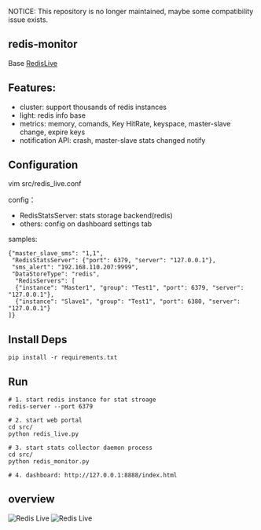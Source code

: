 NOTICE: This repository is no longer maintained, maybe some compatibility issue exists.

redis-monitor
---------

Base [RedisLive](https://github.com/nkrode/RedisLive)

## Features:
*  cluster: support thousands of redis instances
*  light: redis info base
*  metrics: memory, comands, Key HitRate, keyspace, master-slave change, expire keys
*  notification API: crash, master-slave stats changed notify

## Configuration
vim src/redis_live.conf

config：

- RedisStatsServer: stats storage backend(redis)
- others: config on dashboard settings tab

samples:
```
{"master_slave_sms": "1,1",
 "RedisStatsServer": {"port": 6379, "server": "127.0.0.1"},
 "sms_alert": "192.168.110.207:9999",
 "DataStoreType": "redis",
  "RedisServers": [
  {"instance": "Master1", "group": "Test1", "port": 6379, "server": "127.0.0.1"},
  {"instance": "Slave1", "group": "Test1", "port": 6380, "server": "127.0.0.1"}
]}

```

## Install Deps
    pip install -r requirements.txt

## Run
    # 1. start redis instance for stat stroage
    redis-server --port 6379

    # 2. start web portal
    cd src/
    python redis_live.py
    
    # 3. start stats collector daemon process
    cd src/
    python redis_monitor.py 

    # 4. dashboard: http://127.0.0.1:8888/index.html

## overview
![Redis Live](https://raw.github.com/LittlePeng/redis-monitor/master/design/redis-live.png)
![Redis Live](https://raw.github.com/LittlePeng/redis-monitor/master/design/overview.png)

